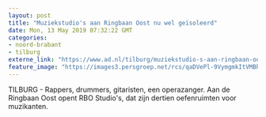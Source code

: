 ```yaml
---
layout: post
title: "Muziekstudio's aan Ringbaan Oost nu wel geïsoleerd"
date: Mon, 13 May 2019 07:32:22 GMT
categories: 
- noord-brabant 
- tilburg 
externe_link: "https://www.ad.nl/tilburg/muziekstudio-s-aan-ringbaan-oost-nu-wel-geisoleerd~a2d4e184/"
feature_image: "https://images3.persgroep.net/rcs/qaDVePl-9VymgmkItVMBhdg97EI/diocontent/148201723/_fitwidth/400/?appId=21791a8992982cd8da851550a453bd7f&quality=0.7"
---
```


TILBURG - Rappers, drummers, gitaristen, een operazanger. Aan de Ringbaan Oost opent RBO Studio's, dat zijn dertien oefenruimten voor muzikanten.
